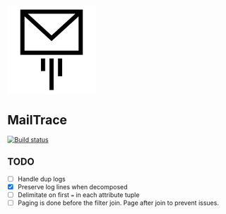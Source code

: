 ![icon](/docs/images/icon.png)

# MailTrace

[![Build status](https://img.shields.io/appveyor/ci/Silvenga/mailtrace.svg?style=flat-square&maxAge=300&label=appveyor)](https://ci.appveyor.com/project/Silvenga/mailtrace) 

## TODO

- [ ] Handle dup logs
- [X] Preserve log lines when decomposed
- [ ] Delimitate on first `=` in each attribute tuple
- [ ] Paging is done before the filter join. Page after join to prevent issues. 